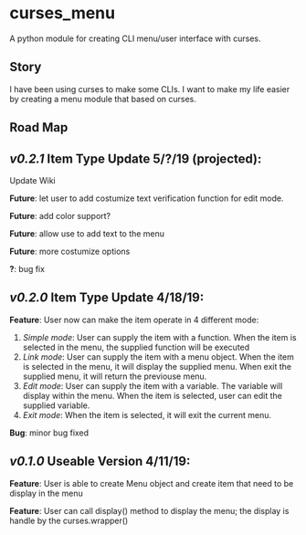 # curses_menu
A python module for creating CLI menu/user interface with curses. 


## Story 

I have been using curses to make some CLIs. I want to make my life easier by creating a menu module that based on curses. 

## Road Map

*v0.2.1* Item Type Update 5/?/19 (projected):
------------------------------

Update Wiki

**Future**: let user to add costumize text verification function for edit mode.

**Future**: add color support?

**Future**: allow use to add text to the menu

**Future**: more costumize options

**?**: bug fix

*v0.2.0* Item Type Update 4/18/19:
------------------------------

**Feature**: User now can make the item operate in 4 different mode:
1. *Simple mode*: User can supply the item with a function. When the item is selected in the menu, the supplied function will be executed
2. *Link mode*: User can supply the item with a menu object. When the item is selected in the menu, it will display the supplied menu. When exit the supplied menu, it will return the previouse menu.
3. *Edit mode*: User can supply the item with a variable. The variable will display within the menu. When the item is selected, user can edit the supplied variable.
4. *Exit mode*: When the item is selected, it will exit the current menu.

**Bug**: minor bug fixed

*v0.1.0* Useable Version 4/11/19:
------------------------------

**Feature**: User is able to create Menu object and create item that need to be display in the menu

**Feature**: User can call display() method to display the menu; the display is handle by the curses.wrapper()
